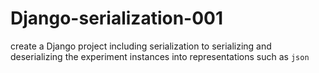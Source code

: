 # Django-serialization-001
create a Django project including serialization to serializing and deserializing the experiment instances into representations such as `json`
